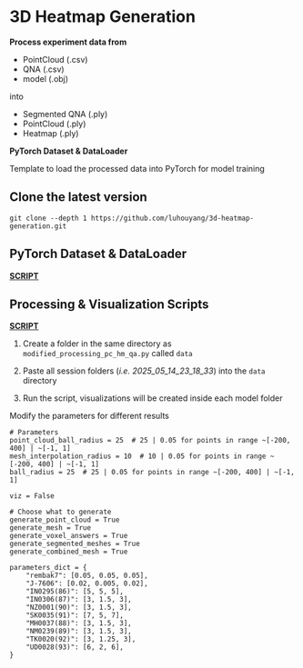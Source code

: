 # 3D Heatmap Generation

**Process experiment data from**

- PointCloud (.csv)
- QNA (.csv)
- model (.obj) 

into

- Segmented QNA (.ply)
- PointCloud (.ply)
- Heatmap (.ply)

**PyTorch Dataset & DataLoader**

Template to load the processed data into PyTorch for model training

## Clone the latest version

```
git clone --depth 1 https://github.com/luhouyang/3d-heatmap-generation.git
```

## PyTorch Dataset & DataLoader

[**SCRIPT**](src/dataset.py)

## Processing & Visualization Scripts

[**SCRIPT**](src/modified_processing_pc_hm_qa.py)

1. Create a folder in the same directory as `modified_processing_pc_hm_qa.py` called `data`

1. Paste all session folders (*i.e. 2025_05_14_23_18_33*) into the `data` directory

1. Run the script, visualizations will be created inside each model folder

Modify the parameters for different results

```pythonm
# Parameters
point_cloud_ball_radius = 25  # 25 | 0.05 for points in range ~[-200, 400] | ~[-1, 1]
mesh_interpolation_radius = 10  # 10 | 0.05 for points in range ~[-200, 400] | ~[-1, 1]
ball_radius = 25  # 25 | 0.05 for points in range ~[-200, 400] | ~[-1, 1]

viz = False

# Choose what to generate
generate_point_cloud = True
generate_mesh = True
generate_voxel_answers = True
generate_segmented_meshes = True
generate_combined_mesh = True

parameters_dict = {
    "rembak7": [0.05, 0.05, 0.05],
    "J-7606": [0.02, 0.005, 0.02],
    "IN0295(86)": [5, 5, 5],
    "IN0306(87)": [3, 1.5, 3],
    "NZ0001(90)": [3, 1.5, 3],
    "SK0035(91)": [7, 5, 7],
    "MH0037(88)": [3, 1.5, 3],
    "NM0239(89)": [3, 1.5, 3],
    "TK0020(92)": [3, 1.25, 3],
    "UD0028(93)": [6, 2, 6],
}
```
